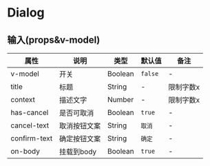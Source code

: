 # Dialog 
## 输入(props&v-model)
|属性 | 说明 | 类型 | 默认值 | 备注 |
|----|-----|------|------|------|
|v-model|开关|Boolean| `false`|-|
|title|标题|String|-|限制字数x|
|context|描述文字 |Number|-|限制字数x|
|has-cancel|是否可取消|Boolean|`true`|-|
|cancel-text|取消按钮文案 |String |`取消`|-|
|confirm-text|确定按钮文案 |String |`确定`|-|
|on-body|挂载到body|Boolean |`true`|-|